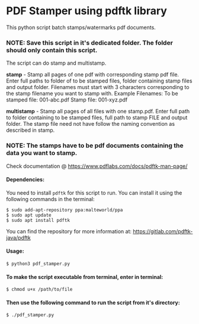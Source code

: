 # PDF Stamper using pdftk library

This python script batch stamps/watermarks pdf documents.

### NOTE: Save this script in it's dedicated folder. The folder should only contain this script.

The script can do stamp and multistamp.

**stamp** - Stamp all pages of one pdf with corresponding stamp pdf file. Enter full paths to folder of to be stamped files, folder containing stamp files and output folder.
        Filenames must start with 3 characters corresponding to the stamp filename you want to stamp with.
        Example Filenames:
                    To be stamped file: 001-abc.pdf
                    Stamp file: 001-xyz.pdf

**multistamp** - Stamp all pages of all files with one stamp.pdf. Enter full path to folder containing to be stamped files, full path to stamp FILE and output folder.
             The stamp file need not have follow the naming convention as described in stamp.

### NOTE: The stamps have to be pdf documents containing the data you want to stamp.

Check documentation @ https://www.pdflabs.com/docs/pdftk-man-page/

#### Dependencies:

You need to install `pdftk` for this script to run. You can install it using
the following commands in the terminal:

    $ sudo add-apt-repository ppa:malteworld/ppa
    $ sudo apt update
    $ sudo apt install pdftk

You can find the repository for more information at: https://gitlab.com/pdftk-java/pdftk

#### Usage:

    $ python3 pdf_stamper.py

#### To make the script executable from terminal, enter in terminal:

    $ chmod u+x /path/to/file

#### Then use the following command to run the script from it's directory:

    $ ./pdf_stamper.py